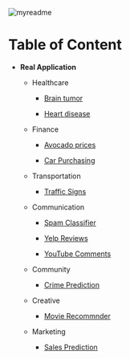 ![myreadme](https://user-images.githubusercontent.com/70707092/95544092-d0b72880-09bf-11eb-90f7-bdca493307f7.png)

# Table of Content

- **Real Application**

  
    - Healthcare

        - [Brain tumor](https://github.com/mareksturek/real-application/blob/main/healthcare_brain_tumor.ipynb)

        - [Heart disease](https://github.com/mareksturek/real-application/blob/main/healthcare_heart_disease.ipynb)
          
    - Finance
    
        - [Avocado prices](https://github.com/mareksturek/real-application/blob/main/finance_avocado_prices.ipynb)
         
        - [Car Purchasing](https://github.com/mareksturek/real-application/blob/main/finance_car_purchasing.ipynb)
        

    - Transportation
    
        - [Traffic Signs](https://github.com/mareksturek/real-application/blob/main/transportation_traffic_signs.ipynb)
         
 
    - Communication
    
        - [Spam Classifier](https://github.com/mareksturek/real-application/blob/main/communication_spam_classifier.ipynb)

        - [Yelp Reviews](https://github.com/mareksturek/real-application/blob/main/communication_yelp_reviews.ipynb)
        
        - [YouTube Comments](https://github.com/mareksturek/real-application/blob/main/communication_youtube_comments.ipynb)

         
    - Community 
    
        - [Crime Prediction](https://github.com/mareksturek/real-application/blob/main/community_crime_prediction.ipynb)
                
                
    - Creative 
    
        - [Movie Recommnder](https://github.com/mareksturek/real-application/blob/main/creative_movie_recommnder.ipynb)
                
         
    - Marketing
    
        - [Sales Prediction](https://github.com/mareksturek/real-application/blob/main/marketing_sales_prediction.ipynb)
                
         
        
         
                
         
    
  
         
                
         
    

                
         
         
    

        
         
         
    
